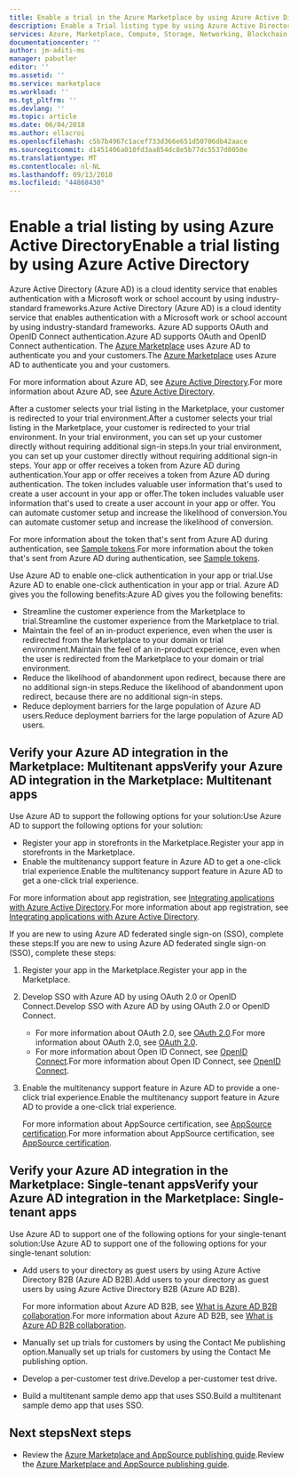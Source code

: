 ```yaml
---
title: Enable a trial in the Azure Marketplace by using Azure Active Directory | Azure
description: Enable a Trial listing type by using Azure Active Directory in the Azure Marketplace and AppSource for app and service publishers.
services: Azure, Marketplace, Compute, Storage, Networking, Blockchain, Security
documentationcenter: ''
author: jm-aditi-ms
manager: pabutler
editor: ''
ms.assetid: ''
ms.service: marketplace
ms.workload: ''
ms.tgt_pltfrm: ''
ms.devlang: ''
ms.topic: article
ms.date: 06/04/2018
ms.author: ellacroi
ms.openlocfilehash: c5b7b4967c1acef733d366e651d50706db42aace
ms.sourcegitcommit: d1451406a010fd3aa854dc8e5b77dc5537d8050e
ms.translationtype: MT
ms.contentlocale: nl-NL
ms.lasthandoff: 09/13/2018
ms.locfileid: "44868430"
---
```

# <a name="enable-a-trial-listing-by-using-azure-active-directory"></a><span data-ttu-id="816f1-103">Enable a trial listing by using Azure Active Directory</span><span class="sxs-lookup"><span data-stu-id="816f1-103">Enable a trial listing by using Azure Active Directory</span></span>

<span data-ttu-id="816f1-104">Azure Active Directory (Azure AD) is a cloud identity service that enables authentication with a Microsoft work or school account by using industry-standard frameworks.</span><span class="sxs-lookup"><span data-stu-id="816f1-104">Azure Active Directory (Azure AD) is a cloud identity service that enables authentication with a Microsoft work or school account by using industry-standard frameworks.</span></span> <span data-ttu-id="816f1-105">Azure AD supports OAuth and OpenID Connect authentication.</span><span class="sxs-lookup"><span data-stu-id="816f1-105">Azure AD supports OAuth and OpenID Connect authentication.</span></span> <span data-ttu-id="816f1-106">The [Azure Marketplace](https://azuremarketplace.microsoft.com) uses Azure AD to authenticate you and your customers.</span><span class="sxs-lookup"><span data-stu-id="816f1-106">The [Azure Marketplace](https://azuremarketplace.microsoft.com) uses Azure AD to authenticate you and your customers.</span></span>

<span data-ttu-id="816f1-107">For more information about Azure AD, see [Azure Active Directory](https://azure.microsoft.com/services/active-directory).</span><span class="sxs-lookup"><span data-stu-id="816f1-107">For more information about Azure AD, see [Azure Active Directory](https://azure.microsoft.com/services/active-directory).</span></span>

<span data-ttu-id="816f1-108">After a customer selects your trial listing in the Marketplace, your customer is redirected to your trial environment.</span><span class="sxs-lookup"><span data-stu-id="816f1-108">After a customer selects your trial listing in the Marketplace, your customer is redirected to your trial environment.</span></span> <span data-ttu-id="816f1-109">In your trial environment, you can set up your customer directly without requiring additional sign-in steps.</span><span class="sxs-lookup"><span data-stu-id="816f1-109">In your trial environment, you can set up your customer directly without requiring additional sign-in steps.</span></span> <span data-ttu-id="816f1-110">Your app or offer receives a token from Azure AD during authentication.</span><span class="sxs-lookup"><span data-stu-id="816f1-110">Your app or offer receives a token from Azure AD during authentication.</span></span> <span data-ttu-id="816f1-111">The token includes valuable user information that's used to create a user account in your app or offer.</span><span class="sxs-lookup"><span data-stu-id="816f1-111">The token includes valuable user information that's used to create a user account in your app or offer.</span></span> <span data-ttu-id="816f1-112">You can automate customer setup and increase the likelihood of conversion.</span><span class="sxs-lookup"><span data-stu-id="816f1-112">You can automate customer setup and increase the likelihood of conversion.</span></span>

<span data-ttu-id="816f1-113">For more information about the token that's sent from Azure AD during authentication, see [Sample tokens](https://docs.microsoft.com/azure/active-directory/develop/active-directory-token-and-claims#sample-tokens).</span><span class="sxs-lookup"><span data-stu-id="816f1-113">For more information about the token that's sent from Azure AD during authentication, see [Sample tokens](https://docs.microsoft.com/azure/active-directory/develop/active-directory-token-and-claims#sample-tokens).</span></span>

<span data-ttu-id="816f1-114">Use Azure AD to enable one-click authentication in your app or trial.</span><span class="sxs-lookup"><span data-stu-id="816f1-114">Use Azure AD to enable one-click authentication in your app or trial.</span></span> <span data-ttu-id="816f1-115">Azure AD gives you the following benefits:</span><span class="sxs-lookup"><span data-stu-id="816f1-115">Azure AD gives you the following benefits:</span></span> 
*   <span data-ttu-id="816f1-116">Streamline the customer experience from the Marketplace to trial.</span><span class="sxs-lookup"><span data-stu-id="816f1-116">Streamline the customer experience from the Marketplace to trial.</span></span>
*   <span data-ttu-id="816f1-117">Maintain the feel of an in-product experience, even when the user is redirected from the Marketplace to your domain or trial environment.</span><span class="sxs-lookup"><span data-stu-id="816f1-117">Maintain the feel of an in-product experience, even when the user is redirected from the Marketplace to your domain or trial environment.</span></span>
*   <span data-ttu-id="816f1-118">Reduce the likelihood of abandonment upon redirect, because there are no additional sign-in steps.</span><span class="sxs-lookup"><span data-stu-id="816f1-118">Reduce the likelihood of abandonment upon redirect, because there are no additional sign-in steps.</span></span>
*   <span data-ttu-id="816f1-119">Reduce deployment barriers for the large population of Azure AD users.</span><span class="sxs-lookup"><span data-stu-id="816f1-119">Reduce deployment barriers for the large population of Azure AD users.</span></span>

## <a name="verify-your-azure-ad-integration-in-the-marketplace-multitenant-apps"></a><span data-ttu-id="816f1-120">Verify your Azure AD integration in the Marketplace: Multitenant apps</span><span class="sxs-lookup"><span data-stu-id="816f1-120">Verify your Azure AD integration in the Marketplace: Multitenant apps</span></span>
<span data-ttu-id="816f1-121">Use Azure AD to support the following options for your solution:</span><span class="sxs-lookup"><span data-stu-id="816f1-121">Use Azure AD to support the following options for your solution:</span></span>
*   <span data-ttu-id="816f1-122">Register your app in storefronts in the Marketplace.</span><span class="sxs-lookup"><span data-stu-id="816f1-122">Register your app in storefronts in the Marketplace.</span></span>
*   <span data-ttu-id="816f1-123">Enable the multitenancy support feature in Azure AD to get a one-click trial experience.</span><span class="sxs-lookup"><span data-stu-id="816f1-123">Enable the multitenancy support feature in Azure AD to get a one-click trial experience.</span></span>

<span data-ttu-id="816f1-124">For more information about app registration, see [Integrating applications with Azure Active Directory](https://docs.microsoft.com/azure/active-directory/develop/active-directory-integrating-applications).</span><span class="sxs-lookup"><span data-stu-id="816f1-124">For more information about app registration, see [Integrating applications with Azure Active Directory](https://docs.microsoft.com/azure/active-directory/develop/active-directory-integrating-applications).</span></span>

<span data-ttu-id="816f1-125">If you are new to using Azure AD federated single sign-on (SSO), complete these steps:</span><span class="sxs-lookup"><span data-stu-id="816f1-125">If you are new to using Azure AD federated single sign-on (SSO), complete these steps:</span></span>
1.  <span data-ttu-id="816f1-126">Register your app in the Marketplace.</span><span class="sxs-lookup"><span data-stu-id="816f1-126">Register your app in the Marketplace.</span></span> 
2.  <span data-ttu-id="816f1-127">Develop SSO with Azure AD by using OAuth 2.0 or OpenID Connect.</span><span class="sxs-lookup"><span data-stu-id="816f1-127">Develop SSO with Azure AD by using OAuth 2.0 or OpenID Connect.</span></span>
    *   <span data-ttu-id="816f1-128">For more information about OAuth 2.0, see [OAuth 2.0](https://docs.microsoft.com/azure/active-directory/develop/active-directory-protocols-oauth-code).</span><span class="sxs-lookup"><span data-stu-id="816f1-128">For more information about OAuth 2.0, see [OAuth 2.0](https://docs.microsoft.com/azure/active-directory/develop/active-directory-protocols-oauth-code).</span></span>
    *   <span data-ttu-id="816f1-129">For more information about Open ID Connect, see [OpenID Connect](https://docs.microsoft.com/azure/active-directory/develop/active-directory-protocols-openid-connect-code).</span><span class="sxs-lookup"><span data-stu-id="816f1-129">For more information about Open ID Connect, see [OpenID Connect](https://docs.microsoft.com/azure/active-directory/develop/active-directory-protocols-openid-connect-code).</span></span>
3.  <span data-ttu-id="816f1-130">Enable the multitenancy support feature in Azure AD to provide a one-click trial experience.</span><span class="sxs-lookup"><span data-stu-id="816f1-130">Enable the multitenancy support feature in Azure AD to provide a one-click trial experience.</span></span>
    
    <span data-ttu-id="816f1-131">For more information about AppSource certification, see [AppSource certification](https://docs.microsoft.com/azure/active-directory/develop/active-directory-devhowto-appsource-certified).</span><span class="sxs-lookup"><span data-stu-id="816f1-131">For more information about AppSource certification, see [AppSource certification](https://docs.microsoft.com/azure/active-directory/develop/active-directory-devhowto-appsource-certified).</span></span> 

## <a name="verify-your-azure-ad-integration-in-the-marketplace-single-tenant-apps"></a><span data-ttu-id="816f1-132">Verify your Azure AD integration in the Marketplace: Single-tenant apps</span><span class="sxs-lookup"><span data-stu-id="816f1-132">Verify your Azure AD integration in the Marketplace: Single-tenant apps</span></span>
<span data-ttu-id="816f1-133">Use Azure AD to support one of the following options for your single-tenant solution:</span><span class="sxs-lookup"><span data-stu-id="816f1-133">Use Azure AD to support one of the following options for your single-tenant solution:</span></span> 
*   <span data-ttu-id="816f1-134">Add users to your directory as guest users by using Azure Active Directory B2B (Azure AD B2B).</span><span class="sxs-lookup"><span data-stu-id="816f1-134">Add users to your directory as guest users by using Azure Active Directory B2B (Azure AD B2B).</span></span>
    
    <span data-ttu-id="816f1-135">For more information about Azure AD B2B, see [What is Azure AD B2B collaboration](https://docs.microsoft.com/azure/active-directory/active-directory-b2b-what-is-azure-ad-b2b).</span><span class="sxs-lookup"><span data-stu-id="816f1-135">For more information about Azure AD B2B, see [What is Azure AD B2B collaboration](https://docs.microsoft.com/azure/active-directory/active-directory-b2b-what-is-azure-ad-b2b).</span></span>
*   <span data-ttu-id="816f1-136">Manually set up trials for customers by using the Contact Me publishing option.</span><span class="sxs-lookup"><span data-stu-id="816f1-136">Manually set up trials for customers by using the Contact Me publishing option.</span></span>
*   <span data-ttu-id="816f1-137">Develop a per-customer test drive.</span><span class="sxs-lookup"><span data-stu-id="816f1-137">Develop a per-customer test drive.</span></span>
*   <span data-ttu-id="816f1-138">Build a multitenant sample demo app that uses SSO.</span><span class="sxs-lookup"><span data-stu-id="816f1-138">Build a multitenant sample demo app that uses SSO.</span></span>

## <a name="next-steps"></a><span data-ttu-id="816f1-139">Next steps</span><span class="sxs-lookup"><span data-stu-id="816f1-139">Next steps</span></span>
*   <span data-ttu-id="816f1-140">Review the [Azure Marketplace and AppSource publishing guide](./marketplace-publishers-guide.md).</span><span class="sxs-lookup"><span data-stu-id="816f1-140">Review the [Azure Marketplace and AppSource publishing guide](./marketplace-publishers-guide.md).</span></span>
